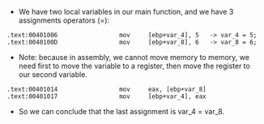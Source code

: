 * We have two local variables in our main function, and we have 3 assignments operators (=):
```
.text:00401006                 mov     [ebp+var_4], 5   -> var_4 = 5;
.text:0040100D                 mov     [ebp+var_8], 6   -> var_8 = 6;
```
* Note: because in assembly, we cannot move memory to memory, we need first to move the variable to a register, then move the register to our second variable.
```
.text:00401014                 mov     eax, [ebp+var_8] 
.text:00401017                 mov     [ebp+var_4], eax
```
* So we can conclude that the last assignment is var_4 = var_8.
